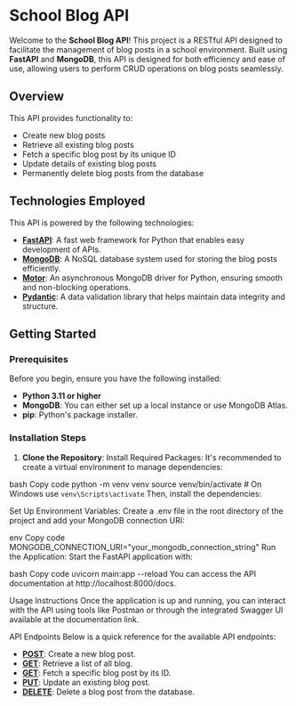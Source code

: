 # School Blog API

Welcome to the **School Blog API**! This project is a RESTful API designed to facilitate the management of blog posts in a school environment. Built using **FastAPI** and **MongoDB**, this API is designed for both efficiency and ease of use, allowing users to perform CRUD operations on blog posts seamlessly.

## Overview

This API provides functionality to:

- Create new blog posts
- Retrieve all existing blog posts
- Fetch a specific blog post by its unique ID
- Update details of existing blog posts
- Permanently delete blog posts from the database

## Technologies Employed

This API is powered by the following technologies:

- **[FastAPI](https://fastapi.tiangolo.com/)**: A fast web framework for Python that enables easy development of APIs.
- **[MongoDB](https://www.mongodb.com/)**: A NoSQL database system used for storing the blog posts efficiently.
- **[Motor](https://motor.readthedocs.io/en/stable/)**: An asynchronous MongoDB driver for Python, ensuring smooth and non-blocking operations.
- **[Pydantic](https://pydantic-docs.helpmanual.io/)**: A data validation library that helps maintain data integrity and structure.

## Getting Started

### Prerequisites

Before you begin, ensure you have the following installed:

- **Python 3.11 or higher**
- **MongoDB**: You can either set up a local instance or use MongoDB Atlas.
- **pip**: Python's package installer.

### Installation Steps

1. **Clone the Repository**:
Install Required Packages: It's recommended to create a virtual environment to manage dependencies:

bash
Copy code
python -m venv venv
source venv/bin/activate  # On Windows use `venv\Scripts\activate`
Then, install the dependencies:

Set Up Environment Variables: Create a .env file in the root directory of the project and add your MongoDB connection URI:

env
Copy code
MONGODB_CONNECTION_URI="your_mongodb_connection_string"
Run the Application: Start the FastAPI application with:

bash
Copy code
uvicorn main:app --reload
You can access the API documentation at http://localhost:8000/docs.

Usage Instructions
Once the application is up and running, you can interact with the API using tools like Postman or through the integrated Swagger UI available at the documentation link.

API Endpoints
Below is a quick reference for the available API endpoints:


- **[POST](/api/v1/posts/)**: Create a new blog post. 
- **[GET](/api/v1/posts/)**: Retrieve a list of all blog.
- **[GET](/api/v1/posts/{post_id})**: Fetch a specific blog post by its ID.
- **[PUT](/api/v1/posts/{post_id})**: Update an existing blog post.
- **[DELETE](/api/v1/posts/{post_id})**: Delete a blog post from the database.
